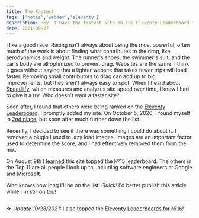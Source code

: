 ```yaml
---
title: The Fastest
tags: ['notes','webdev','eleventy']
description: Hey! I have the fastest site on The Eleventy Leaderboard for №15 (and №16)!
date: 2021-09-27
---
```

I like a good race. Racing isn't always about being the most powerful, often much of the work is about finding what contributes to the drag, like aerodynamics and weight. The runner's shoes, the swimmer's suit, and the car's body are all optimized to prevent drag. Websites are the same. I think it goes without saying that a lighter website that takes fewer trips will load faster. Removing small contributors to drag can add up to big improvements, but they aren't always easy to spot. When I heard about [Speedlify](https://github.com/zachleat/speedlify/), which measures and analyzes site speed over time, I knew I had to give it a try. Who doesn't want a faster site? 

Soon after, I found that others were being ranked on the [Eleventy Leaderboard](https://www.11ty.dev/speedlify/#site-953e66da). I promptly added my site. On October 5, 2020, I found myself in [2nd place](https://twitter.com/eleven_ty/status/1313121837279334401), but soon after much further down the list. 

Recently, I decided to see if there was something I could do about it. I removed a plugin I used to lazy load images. Images are an important factor used to determine the score, and I had effectively removed them from the mix. 

On August 9th [I learned](https://twitter.com/thejoshcrain/status/1424729680385544193) this site topped the №15 leaderboard. The others in the Top 11 are all people I look up to, including software engineers at Google and Microsoft. 

Who knows how long I'll be on the list! _Quick!_ I'd better publish this article while I'm still on top!

---

☆ _Update 10/28/2021:_ I also topped the [Eleventy Leaderboards for №16](https://twitter.com/eleven_ty/status/1448348220787249152)!